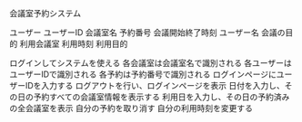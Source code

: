 会議室予約システム
<!-- 名詞リスト -->
ユーザー
ユーザーID
会議室名
予約番号
会議開始終了時刻
ユーザー名
会議の目的
利用会議室
利用時刻
利用目的


<!-- 動詞リスト -->
ログインしてシステムを使える
各会議室は会議室名で識別される
各ユーザーはユーザーIDで識別される
各予約は予約番号で識別される
ログインページにユーザーIDを入力する
ログアウトを行い、ログインページを表示
日付を入力し、その日の予約すべての会議室情報を表示する
利用日を入力し、その日の予約済みの全会議室を表示
自分の予約を取り消す
自分の利用時刻を変更する    
